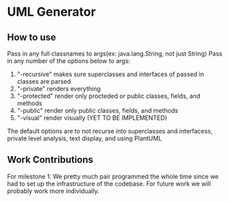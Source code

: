 # UML Generator

## How to use

Pass in any full classnames to args(ex: java.lang.String, not just String)
Pass in any number of the options below to args:
1. "-recursive" makes sure superclasses and interfaces of passed in classes are parsed
2. "-private" renders everything
3. "-protected" render only procteded or public classes, fields, and methods
4. "-public" render only public classes, fields, and methods
5. "-visual" render visually (YET TO BE IMPLEMENTED)

The default options are to not recurse into superclasses and interfacess, private level analysis, text display, and using PlantUML

## Work Contributions

For milestone 1:
We pretty much pair programmed the whole time since we had to set up the infrastructure of the codebase. For future work we will probably work more individually.